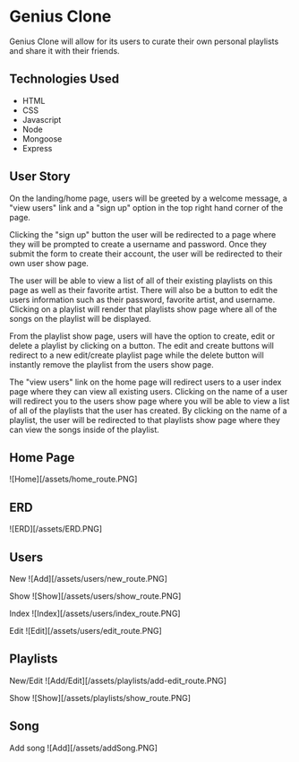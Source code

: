 # Genius Clone 

Genius Clone will allow for its users to curate their own personal playlists and share it with their friends. 

## Technologies Used

- HTML
- CSS
- Javascript
- Node
- Mongoose
- Express


## User Story

On the landing/home page, users will be greeted by a welcome message, a "view users" link and a "sign up" option in the top right hand corner of the page.

Clicking the "sign up" button the user will be redirected to a page where they will be prompted to create a username and password. Once they submit the form to create their account, the user will be redirected to their own user show page. 

The user will be able to view a list of all of their existing playlists on this page as well as their favorite artist. There will also be a button to edit the users information such as their password, favorite artist, and username. Clicking on a playlist will render that playlists show page where all of the songs on the playlist will be displayed. 

From the playlist show page, users will have the option to create, edit or delete a playlist by clicking on a button. The edit and create buttons will redirect to a new edit/create playlist page while the delete button will instantly remove the playlist from the users show page.

The "view users" link on the home page will redirect users to a user index page where they can view all existing users. Clicking on the name of a user will redirect you to the users show page where you will be able to view a list of all of the playlists that the user has created. By clicking on the name of a playlist, the user will be redirected to that playlists show page where they can view the songs inside of the playlist.

## Home Page
![Home][/assets/home_route.PNG]

## ERD
![ERD][/assets/ERD.PNG]

## Users
New
![Add][/assets/users/new_route.PNG]

Show
![Show][/assets/users/show_route.PNG]

Index
![Index][/assets/users/index_route.PNG]

Edit
![Edit][/assets/users/edit_route.PNG]

## Playlists
New/Edit
![Add/Edit][/assets/playlists/add-edit_route.PNG]

Show
![Show][/assets/playlists/show_route.PNG]

## Song
Add song
![Add][/assets/addSong.PNG]

